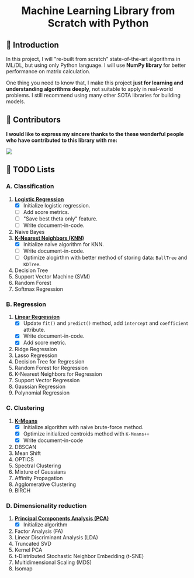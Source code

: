 <h1 align="center"> Machine Learning Library from Scratch with Python</h1>

## 👋 Introduction

In this project, I will "re-built from scratch" state-of-the-art algorithms in ML/DL, but using only Python language. I will use **NumPy library** for better performance on matrix calculation.

One thing you need to know that, I make this project **just for learning and understanding algorithms deeply**, not suitable to apply in real-world problems. I still recommend using many other SOTA libraries for building models.


## 👤 Contributors
**I would like to express my sincere thanks to the these wonderful people who have contributed to this library with me:**

<a href="https://github.com/AI-Coffee/mllib-from-scratch/graphs/contributors">
  <img src="https://contrib.rocks/image?repo=AI-Coffee/mllib-from-scratch" />
</a>


## 📝 TODO Lists

### A. Classification
1. [**Logistic Regression**](classification/LogisticRegression.py)
    - [x] Initialize logistic regression.
    - [ ] Add score metrics.
    - [ ] "Save best theta only" feature.
    - [ ] Write document-in-code.
2. Naive Bayes
3. [**K-Nearest Neighbors (KNN)**](classification/KNN.py)
    - [x] Initialize naive algorithm for KNN.
    - [ ] Write document-in-code.
    - [ ] Optimize alogirthm with better method of storing data: `BallTree` and  `KDTree`.
4. Decision Tree
5. Support Vector Machine (SVM)
6. Random Forest
7. Softmax Regression

### B. Regression
1. [**Linear Regression**](regression/LinearRegression.py)
      - [x] Update `fit()` and `predict()` method, add `intercept` and `coefficient` attribute.
      - [x] Write document-in-code.
      - [x] Add score metric.
2. Ridge Regression
3. Lasso Regression
4. Decision Tree for Regression
5. Random Forest for Regression
6. K-Nearest Neighbors for Regression
7. Support Vector Regression
8. Gaussian Regression
9. Polynomial Regression

### C. Clustering
1. [**K-Means**](cluster/KMeans.py)
    - [x] Initialize algorithm with naive brute-force method.
    - [x] Optimize initialized centroids method with `K-Means++`
    - [x] Write document-in-code
2. DBSCAN
3. Mean Shift
4. OPTICS
5. Spectral Clustering
6. Mixture of Gaussians
7. Affinity Propagation
8. Agglomerative Clustering
9. BIRCH

### D. Dimensionality reduction
1. [**Principal Components Analysis (PCA)**](decomposition/PCA.py)
    - [x] Initialize algorithm
2. Factor Analysis (FA)
3. Linear Discriminant Analysis (LDA)
4. Truncated SVD
5. Kernel PCA
6. t-Distributed Stochastic Neighbor Embedding (t-SNE)
7. Multidimensional Scaling (MDS)
8. Isomap
